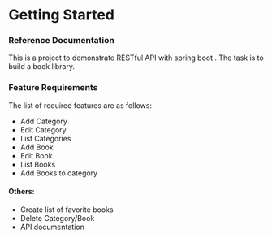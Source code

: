 # Getting Started

### Reference Documentation
This is a project to demonstrate RESTful API with spring boot . The task is to build a book library.

### Feature Requirements
The list of required features are as follows: 
-  Add Category 
-   Edit Category 
-   List Categories 
-   Add Book 
-  Edit Book 
-   List Books 
-  Add Books to category  

#### Others:
-  Create list of favorite books 
-  Delete Category/Book 
- API documentation

